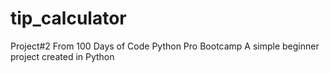 # tip_calculator
Project#2 From 100 Days of Code Python Pro Bootcamp
A simple beginner project created in Python
